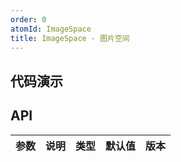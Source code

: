 ```yaml
---
order: 0
atomId: ImageSpace
title: ImageSpace - 图片空间
---
```


## 代码演示

<!-- https://d.umijs.org/config/demo -->

<code src="./_demos/basic.tsx" ></code>

<code src="./_demos/SCPPrint.tsx" ></code>

## API

| 参数 | 说明 | 类型 | 默认值 | 版本 |
| ---- | ---- | ---- | ------ | ---- |
